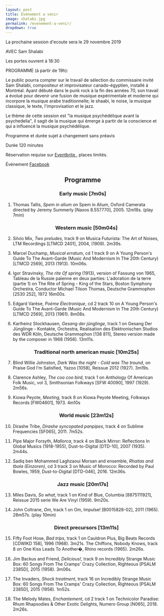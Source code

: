 ```yaml
---
layout: post
title: Événement a venir
image: shalabi.jpg
permalink: /evenement-a-venir/
dropdown: true
---
```


La prochaine session d'ecoute sera le 29 novembre 2019

AVEC Sam Shalabi

Les portes ouvrent à 18:30

PROGRAMME (à partir de 19h):

Le public pourra compter sur le travail de sélection du commissaire
invité Sam Shalabi,  compositeur et improvisateur canado-égyptien,
installé à Montréal. Ayant débuté dans le punk rock à la fin des
années 70, son travail a évolué pour devenir une fusion de musique
expérimentale et moderne qui incorpore la musique arabe
traditionnelle; le shaabi, le noise, la musique classique, le texte,
l'improvisation et le jazz.

Le thème de cette session est "la musique psychédélique avant la
psychedelia", il sagit de la musique qui émerge à partir de la
conscience et qui a influencé la musique psychédélique.

Programme et durée sujet à changement sans préavis

Durée 120 minutes

Réservation requise sur <a
href="https://www.eventbrite.ca/e/sessions-decoutelistening-sessions-marteau-3-sam-shalabi-tickets-76809103095?fbclid=IwAR3zodre6bkDAszi7jh7n071LywtaHmqB0D7UPfwJ7pjjO8kwkRchyjGPzo"
target="_blank">Eventbrite
</a>, places limités.

Évènement <a href="https://www.facebook.com/events/2463061277300783/"
target="_blank">Facebook
</a>

<h2 style="text-align: center;">
Programme
</h2>

<h3 style="text-align: center;">
Early music [7m0s]
</h3>

1. Thomas Tallis, _Spem in alium_ on Spem in Alium, Oxford Camerata
directed by Jeremy Summerly [Naxos 8.557770], 2005. 12m16s. (play
7min)

    <h3 style="text-align: center;">
    Western music [50m04s]
    </h3>

2. Silvio Mix, _Two preludes,_ track 9 on Musica Futurista: The Art of
Noises, LTM Recordings [LTMCD 2401], 2004, (1909). 2m39s.

3. Marcel Duchamp, _Musical erratum_, cd 1 track 9 on A Young Person's
Guide To The Avant-Garde (Music And Modernism In The 20th Century)
[LTMCD 2569], 2013 (1913). 10m06s.

4. Igor Stravinsky, _The rite Of spring_ (1913), version of Fassung
von 1965, Tableau de la Russie païenne en deux parties: L'adoration de
la terre (partie 1) on The Rite of Spring - King of the Stars, Boston
Symphony Orchestra, Conductor Michael Tilson Thomas, Deutsche
Grammophon [2530 252], 1972 16m00s.

5. Edgard Varèse, _Poème Électronique_, cd 2 track 10 on A Young
Person's Guide To The Avant-Garde (Music And Modernism In The 20th
Century) [LTMCD 2569], 2013 (1961). 8m08s.

6. Karlheinz Stockhausen, _Gesang der jünglinge_, track 1 on Gesang
Der Jünglinge - Kontakte, Orchestra, Realisation des Elektronischen
Studios des WDR Köln, Deutsche Grammophon [138 811], Stereo version
made by the composer in 1968 (1956). 13m11s.

    <h3 style="text-align: center;">
    Traditional north american music [10m25s]
    </h3>

7. Blind Willie Johnston, _Dark Was the night - Cold was The tround_,
on Praise God I’m Satisfied, Yazoo [1058], Reissue 2012 (1927). 3m19s.

8. Clarence Ashley, _The coo coo bird_, track 1 on Anthology Of
American Folk Music, vol 3, Smithsonian Folkways [SFW 40090], 1997
(1929). 2m56s.

9. Kiowa Peyote, _Meeting,_ track 8 on Kiowa Peyote Meeting, Folkways
Records [FW04601], 1973. 4m10s

    <h3 style="text-align: center;">
    World music [23m12s]
    </h3>

10. Dirashe Tribe, _Dirashe syncopated panpipes_, track 4 on Sublime
Frequencies [SF065], 2011. 7m52s.

11. Pipe Major Forsyth, _Mallorca_, track 4 on Black Mirror:
Reflections In Global Musics (1918-1955), Dust-to-Digital [DTD-10],
2007 (1935). 2m44s.

12. Sadiq ben Mohammed Laghzaoui Morsan and ensemble, _Rhaitas and
tbola (Einzoren)_, cd 3 track 3 on Music of Morocco: Recorded by Paul
Bowles, 1959, Dust-to-Digital [DTD-046], 2016. 12m36s.

<h3 style="text-align: center;">
Jazz music [20m17s]
</h3>

13. Miles Davis, _So what_,  track 1 on Kind of Blue, Columbia
[8875111921], Reissue 2015 serie We Are Vinyl (1959). 9m20s.

14. John Coltrane, _Om_,  track 1 on Om, Impulse! [B0015828-02], 2011
(1965). 28m57s. (play 10min)

    <h3 style="text-align: center;">
    Direct precursors [13m11s]
    </h3>

15. Fifty Foot Hose, _Bad trips_, track 1 on Cauldron Plus, Big Beats
Records [CDWIKD 158], 1996 (1968). 3m21s.
The Chiffons, Nobody Knows,  track 8 on One Kiss Leads To Another�,
Rhino records (1965). 2m26s.

16. Jim Backus and Friend, _Delicious!_,  track 9 on Incredibly
Strange Music Box: 60 Songs From The Cramps' Crazy Collection,
Righteous [PSALM 2385D], 2015 (1958). 3m06s.

17. The Invaders, _Shock treatment_,  track 16 on Incredibly Strange
Music Box: 60 Songs From The Cramps' Crazy Collection, Righteous
[PSALM 2385D], 2015 (1958). 1m52s.

18. The Melody Mates, _Enchantement_, cd 2 track 1 on Technicolor
Paradise: Rhum Rhapsodies & Other Exotic Delights, Numero Group
[N065], 2018. 2m26s.